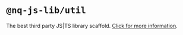 # `@nq-js-lib/util`

The best third party JS|TS library scaffold. [Click for more information](https://github.com/nqdy666/jslib-base#readme).

